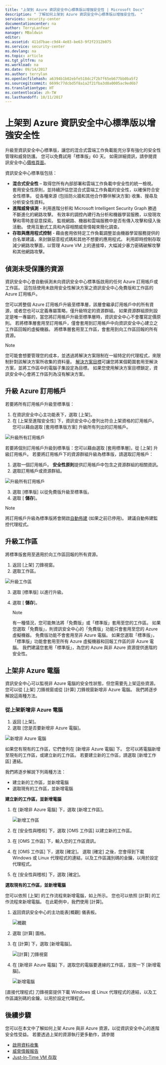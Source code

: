 ```yaml
---
title: "上架到 Azure 資訊安全中心標準版以增強安全性 | Microsoft Docs"
description: " 了解如何上架到 Azure 資訊安全中心標準版以增強安全性。 "
services: security-center
documentationcenter: na
author: TerryLanfear
manager: MBaldwin
editor: 
ms.assetid: 411d7bae-c9d4-4e83-be63-9f2f2312b075
ms.service: security-center
ms.devlang: na
ms.topic: article
ms.tgt_pltfrm: na
ms.workload: na
ms.date: 09/14/2017
ms.author: terrylan
ms.openlocfilehash: a6394b1b02ebfe518dc2f2b7f65eb677bb0ba5f2
ms.sourcegitcommit: 6699c77dcbd5f8a1a2f21fba3d0a0005ac9ed6b7
ms.translationtype: HT
ms.contentlocale: zh-TW
ms.lasthandoff: 10/11/2017
---
```

# <a name="onboarding-to-azure-security-center-standard-for-enhanced-security"></a>上架到 Azure 資訊安全中心標準版以增強安全性
升級至資訊安全中心標準版，讓您的混合式雲端工作負載能充分享有強化的安全性管理和威脅防護。  您可以免費試用「標準版」60 天。 如需詳細資訊，請參閱資訊安全中心[價格頁面](https://azure.microsoft.com/pricing/details/security-center/)。

資訊安全中心標準版包括：

- **混合式安全性** – 取得您所有內部部署和雲端工作負載中安全性的統一檢視。 套用安全性原則，並持續評估您混合式雲端工作負載的安全性，以確保符合安全性標準。 從各種來源 (包括防火牆和其他合作夥伴解決方案) 收集、搜尋及分析安全性資料。
- **進階威脅偵測** - 利用進階分析和 Microsoft Intelligent Security Graph 勝過不斷進化的網路攻擊。  有效率的調控內建行為分析和機器學習服務，以發現攻擊和零時差惡意探索。 監視網路、機器和雲端服務中是否有傳入攻擊和侵入後活動。 使用互動式工具和內容相關威脅情報來簡化調查。
- **存取與應用程式控制** - 藉由套用依特定工作負載調整並由機器學習服務提供的白名單建議，來封鎖惡意程式碼和其他不想要的應用程式。 利用即時控制存取減少網路攻擊面，以管理 Azure VM 上的連接埠，大幅減少暴力密碼破解攻擊和其他網路攻擊。

## <a name="detecting-unprotected-resources"></a>偵測未受保護的資源     
資訊安全中心會自動偵測未向資訊安全中心標準版啟用的任何 Azure 訂用帳戶或工作區。 這包括使用未啟用安全性解決方案之資訊安全中心免費版和工作區的 Azure 訂用帳戶。

您可以將整個 Azure 訂用帳戶升級至標準層，該層會繼承訂用帳戶中的所有資源，或者您也可以定義專屬策略，僅升級特定的資源群組。 如果資源群組原則設定是唯一專屬的，當您將訂用帳戶升級至標準層時，資訊安全中心不會覆寫定價原則。 若將標準層套用至訂用帳戶，僅會套用到訂用帳戶中向資訊安全中心建立之工作區回報的虛擬機器。 將標準層套用至工作區，會套用到向工作區回報的所有資源。

> [!NOTE]
> 您可能會想要管理您的成本，並透過將解決方案限制在一組特定的代理程式，來限制針對該解決方案所收集的資料量。 [解決方案目標](../operations-management-suite/operations-management-suite-solution-targeting.md)可讓您將某個範圍套用至解決方案，並將工作區中的電腦子集設定為目標。  如果您使用解決方案目標鎖定，資訊安全中心會將工作區列為沒有解決方案。
>
>

## <a name="upgrade-an-azure-subscription"></a>升級 Azure 訂用帳戶
若要將所有訂用帳戶升級至標準版：
1. 在資訊安全中心主功能表下，選取 [上架]。
2. 在 [上架至進階安全性] 下，資訊安全中心會列出符合上架資格的訂用帳戶。 您可以藉由選取 [套用標準版方案] 升級所有列出的訂用帳戶。

  ![升級所有訂用帳戶][1]

若要將個別訂用帳戶升級到標準版：您可以藉由選取 [套用標準層]，從 [上架] 升級訂用帳戶。 若要將訂用帳戶下的資源群組升級為標準版，請選取訂用帳戶：
1. 選取一個訂用帳戶。  **安全性原則**提供訂用帳戶中包含之資源群組的相關資訊。
2. 選取訂用帳戶或資源群組。

  ![升級所有訂用帳戶][2]

3. 選取 [標準版] 以從免費版升級至標準版。
4. 選取 [ **儲存**]。

> [!NOTE]
> 將訂用帳戶升級為標準版將會開啟[自動佈建](security-center-enable-data-collection.md) (如果之前已停用)。 建議自動佈建監控代理程式。
>
>

## <a name="upgrade-a-workspace"></a>升級工作區
將標準版套用至適用於向工作區回報的所有資源。

1. 返回 [上架] 刀鋒視窗。
2. 選取工作區。

  ![升級工作區][8]

3. 選取 [標準版] 以進行升級。  
4. 選取 [ **儲存**]。

   > [!NOTE]
   > 有一種情況，您可能無法將「免費版」或「標準版」套用至您的工作區。 如果您選取「免費版」，則資訊安全中心的「免費版」功能只會套用至您的 Azure 虛擬機器。 免費版功能不會套用至非 Azure 電腦。 如果您選取「標準版」，「標準版」功能會套用至所有 Azure 虛擬機器和回報工作區的非 Azure 電腦。 我們建議您套用「標準版」，為您的 Azure 與非 Azure 資源提供進階的安全性。
   >
   >

## <a name="onboard-non-azure-computers"></a>上架非 Azure 電腦
資訊安全中心可以監視非 Azure 電腦的安全性狀態，但您需要先上架這些資源。 您可以從 [上架] 刀鋒視窗或從 [計算] 刀鋒視窗新增非 Azure 電腦。 我們將逐步解說這兩種方法。

### <a name="add-new-non-azure-computers-from-onboarding"></a>從上架新增非 Azure 電腦

1. 返回 [上架]。   
2. 選取 [您是否要新增非 Azure 電腦]。

  ![新增非 Azure 電腦][3]

如果您有現有的工作區，它們會列在 [新增非 Azure 電腦] 下。 您可以將電腦新增至現有的工作區，或建立新的工作區。 若要建立新的工作區，請選取 [新增工作區] 連結。

我們將逐步解說下列兩種方法：

- 建立新的工作區，並新增電腦
- 選取現有的工作區，並新增電腦

**建立新的工作區，並新增電腦**

1. 在 [新增非 Azure 電腦] 下，選取 [新增工作區]。

   ![新增工作區][4]

2. 在 [安全性與稽核] 下，選取 [OMS 工作區] 以建立新的工作區。
3. 在 [OMS 工作區] 下，輸入您的工作區資訊。
4. 在 [OMS 工作區] 下，選取 [確定]。  選取 [確定] 之後，您會得到下載 Windows 或 Linux 代理程式的連結，以及工作區識別碼的金鑰，以用於設定代理程式。
5. 在 [安全性與稽核] 下，選取 [確定]。

**選取現有的工作區，並新增電腦**

您可以依照 [上架] 的工作流程來新增電腦，如上所示。 您也可以依照 [計算] 的工作流程來新增電腦。 在此範例中，我們使用 [計算]。

1. 返回資訊安全中心的主功能表[概觀] 儀表板。

   ![概觀][5]

2. 選取 [計算] 圖格。
3. 在 [計算] 下，選取 [新增電腦]。

   ![[計算] 刀鋒視窗][6]

4. 在 [新增非 Azure 電腦] 下，選取您的電腦要連線的工作區，並按一下 [新增電腦]。

   ![新增電腦][7]

 [直接代理程式] 刀鋒視窗提供下載 Windows 或 Linux 代理程式的連結，以及工作區識別碼的金鑰，以用於設定代理程式。   

## <a name="next-steps"></a>後續步驟
您可以在本文中了解如何上架 Azure 與非 Azure 資源，以從資訊安全中心的進階安全性受益。  若要透過上架的資源執行更多動作，請參閱

- [啟用資料收集](security-center-enable-data-collection.md)
- [威脅情報報告](security-center-threat-report.md)
- [Just-In-Time VM 存取](security-center-just-in-time.md)

<!--Image references-->
[1]: ./media/security-center-onboarding/onboard.png
[2]: ./media/security-center-onboarding/onboard-subscription.png
[3]: ./media/security-center-onboarding/add-non-azure-resource.png
[4]: ./media/security-center-onboarding/create-workspace.png
[5]: ./media/security-center-onboarding/overview.png
[6]: ./media/security-center-onboarding/compute-blade.png
[7]: ./media/security-center-onboarding/add-non-azure-computer.png
[8]: ./media/security-center-onboarding/onboard-workspace.png
